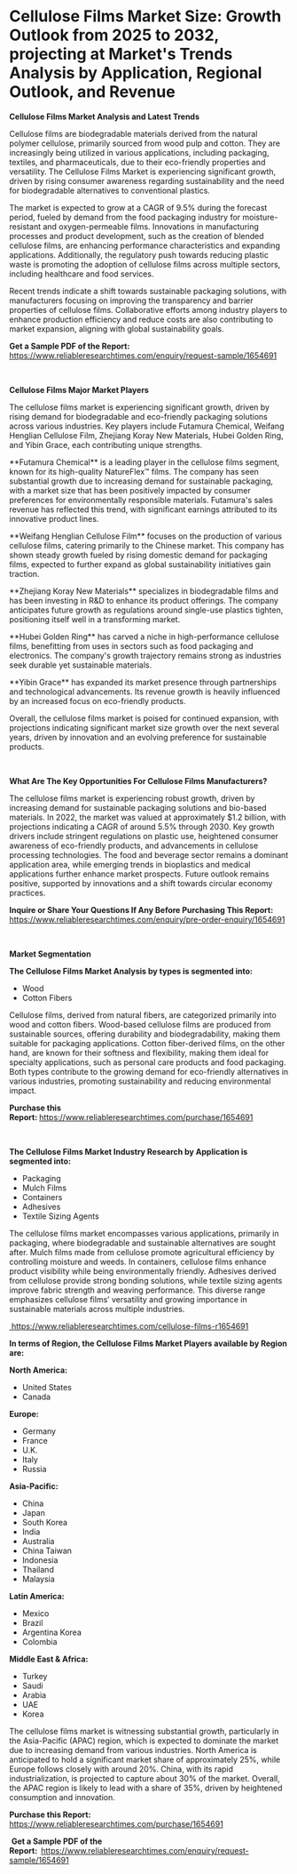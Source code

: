 <p><h1>Cellulose Films Market Size: Growth Outlook from 2025 to 2032, projecting at Market's Trends Analysis by Application, Regional Outlook, and Revenue</h1></p><p><strong>Cellulose Films Market Analysis and Latest Trends</strong></p>
<p><p>Cellulose films are biodegradable materials derived from the natural polymer cellulose, primarily sourced from wood pulp and cotton. They are increasingly being utilized in various applications, including packaging, textiles, and pharmaceuticals, due to their eco-friendly properties and versatility. The Cellulose Films Market is experiencing significant growth, driven by rising consumer awareness regarding sustainability and the need for biodegradable alternatives to conventional plastics. </p><p>The market is expected to grow at a CAGR of 9.5% during the forecast period, fueled by demand from the food packaging industry for moisture-resistant and oxygen-permeable films. Innovations in manufacturing processes and product development, such as the creation of blended cellulose films, are enhancing performance characteristics and expanding applications. Additionally, the regulatory push towards reducing plastic waste is promoting the adoption of cellulose films across multiple sectors, including healthcare and food services. </p><p>Recent trends indicate a shift towards sustainable packaging solutions, with manufacturers focusing on improving the transparency and barrier properties of cellulose films. Collaborative efforts among industry players to enhance production efficiency and reduce costs are also contributing to market expansion, aligning with global sustainability goals.</p></p>
<p><strong>Get a Sample PDF of the Report:&nbsp;</strong> <a href="https://www.reliableresearchtimes.com/enquiry/request-sample/1654691?utm_campaign=2768&utm_medium=2&utm_source=Github&utm_content=ia&utm_term=18042025&utm_id=cellulose-films">https://www.reliableresearchtimes.com/enquiry/request-sample/1654691</a></p>
<p>&nbsp;</p>
<p><strong>Cellulose Films Major Market Players</strong></p>
<p><p>The cellulose films market is experiencing significant growth, driven by rising demand for biodegradable and eco-friendly packaging solutions across various industries. Key players include Futamura Chemical, Weifang Henglian Cellulose Film, Zhejiang Koray New Materials, Hubei Golden Ring, and Yibin Grace, each contributing unique strengths.</p><p>**Futamura Chemical** is a leading player in the cellulose films segment, known for its high-quality NatureFlex™ films. The company has seen substantial growth due to increasing demand for sustainable packaging, with a market size that has been positively impacted by consumer preferences for environmentally responsible materials. Futamura's sales revenue has reflected this trend, with significant earnings attributed to its innovative product lines.</p><p>**Weifang Henglian Cellulose Film** focuses on the production of various cellulose films, catering primarily to the Chinese market. This company has shown steady growth fueled by rising domestic demand for packaging films, expected to further expand as global sustainability initiatives gain traction.</p><p>**Zhejiang Koray New Materials** specializes in biodegradable films and has been investing in R&D to enhance its product offerings. The company anticipates future growth as regulations around single-use plastics tighten, positioning itself well in a transforming market.</p><p>**Hubei Golden Ring** has carved a niche in high-performance cellulose films, benefitting from uses in sectors such as food packaging and electronics. The company's growth trajectory remains strong as industries seek durable yet sustainable materials.</p><p>**Yibin Grace** has expanded its market presence through partnerships and technological advancements. Its revenue growth is heavily influenced by an increased focus on eco-friendly products.</p><p>Overall, the cellulose films market is poised for continued expansion, with projections indicating significant market size growth over the next several years, driven by innovation and an evolving preference for sustainable products.</p></p>
<p>&nbsp;</p>
<p><strong>What Are The Key Opportunities For Cellulose Films Manufacturers?</strong></p>
<p><p>The cellulose films market is experiencing robust growth, driven by increasing demand for sustainable packaging solutions and bio-based materials. In 2022, the market was valued at approximately $1.2 billion, with projections indicating a CAGR of around 5.5% through 2030. Key growth drivers include stringent regulations on plastic use, heightened consumer awareness of eco-friendly products, and advancements in cellulose processing technologies. The food and beverage sector remains a dominant application area, while emerging trends in bioplastics and medical applications further enhance market prospects. Future outlook remains positive, supported by innovations and a shift towards circular economy practices.</p></p>
<p><strong>Inquire or Share Your Questions If Any Before Purchasing This Report:</strong> <a href="https://www.reliableresearchtimes.com/enquiry/pre-order-enquiry/1654691?utm_campaign=2768&utm_medium=2&utm_source=Github&utm_content=ia&utm_term=18042025&utm_id=cellulose-films">https://www.reliableresearchtimes.com/enquiry/pre-order-enquiry/1654691</a></p>
<p>&nbsp;</p>
<p><strong>Market Segmentation</strong></p>
<p><strong>The Cellulose Films Market Analysis by types is segmented into:</strong></p>
<p><ul><li>Wood</li><li>Cotton Fibers</li></ul></p>
<p><p>Cellulose films, derived from natural fibers, are categorized primarily into wood and cotton fibers. Wood-based cellulose films are produced from sustainable sources, offering durability and biodegradability, making them suitable for packaging applications. Cotton fiber-derived films, on the other hand, are known for their softness and flexibility, making them ideal for specialty applications, such as personal care products and food packaging. Both types contribute to the growing demand for eco-friendly alternatives in various industries, promoting sustainability and reducing environmental impact.</p></p>
<p><strong>Purchase this Report:&nbsp;</strong><a href="https://www.reliableresearchtimes.com/purchase/1654691?utm_campaign=2768&utm_medium=2&utm_source=Github&utm_content=ia&utm_term=18042025&utm_id=cellulose-films">https://www.reliableresearchtimes.com/purchase/1654691</a></p>
<p>&nbsp;</p>
<p><strong>The Cellulose Films Market Industry Research by Application is segmented into:</strong></p>
<p><ul><li>Packaging</li><li>Mulch Films</li><li>Containers</li><li>Adhesives</li><li>Textile Sizing Agents</li></ul></p>
<p><p>The cellulose films market encompasses various applications, primarily in packaging, where biodegradable and sustainable alternatives are sought after. Mulch films made from cellulose promote agricultural efficiency by controlling moisture and weeds. In containers, cellulose films enhance product visibility while being environmentally friendly. Adhesives derived from cellulose provide strong bonding solutions, while textile sizing agents improve fabric strength and weaving performance. This diverse range emphasizes cellulose films’ versatility and growing importance in sustainable materials across multiple industries.</p></p>
<p><a href="https://www.reliableresearchtimes.com/cellulose-films-r1654691?utm_campaign=2768&utm_medium=2&utm_source=Github&utm_content=ia&utm_term=18042025&utm_id=cellulose-films">&nbsp;https://www.reliableresearchtimes.com/cellulose-films-r1654691</a></p>
<p><strong>In terms of Region, the Cellulose Films Market Players available by Region are:</strong></p>
<p>
    <p> <strong> North America: </strong>
        <ul>
            <li>United States</li>
            <li>Canada</li>
        </ul>
        </p> 
    <p> <strong> Europe: </strong>
        <ul>
            <li>Germany</li>
            <li>France</li>
            <li>U.K.</li>
            <li>Italy</li>
            <li>Russia</li>
        </ul>
        </p> 
    <p> <strong> Asia-Pacific: </strong>
        <ul>
            <li>China</li>
            <li>Japan</li>
            <li>South Korea</li>
            <li>India</li>
            <li>Australia</li>
            <li>China Taiwan</li>
            <li>Indonesia</li>
            <li>Thailand</li>
            <li>Malaysia</li>
        </ul>
        </p> 
    <p> <strong> Latin America: </strong>
        <ul>
            <li>Mexico</li>
            <li>Brazil</li>
            <li>Argentina Korea</li>
            <li>Colombia</li>
        </ul>
        </p> 
    <p> <strong> Middle East & Africa: </strong>
        <ul>
            <li>Turkey</li>
            <li>Saudi</li>
            <li>Arabia</li>
            <li>UAE</li>
            <li>Korea</li>
        </ul>
    </p>
    </p>
<p><p>The cellulose films market is witnessing substantial growth, particularly in the Asia-Pacific (APAC) region, which is expected to dominate the market due to increasing demand from various industries. North America is anticipated to hold a significant market share of approximately 25%, while Europe follows closely with around 20%. China, with its rapid industrialization, is projected to capture about 30% of the market. Overall, the APAC region is likely to lead with a share of 35%, driven by heightened consumption and innovation.</p></p>
<p><strong>Purchase this Report: </strong><a href="https://www.reliableresearchtimes.com/purchase/1654691?utm_campaign=2768&utm_medium=2&utm_source=Github&utm_content=ia&utm_term=18042025&utm_id=cellulose-films">https://www.reliableresearchtimes.com/purchase/1654691</a></p>
<p>&nbsp;<strong>Get a Sample PDF of the Report:&nbsp;&nbsp;</strong><a href="https://www.reliableresearchtimes.com/enquiry/request-sample/1654691?utm_campaign=2768&utm_medium=2&utm_source=Github&utm_content=ia&utm_term=18042025&utm_id=cellulose-films">https://www.reliableresearchtimes.com/enquiry/request-sample/1654691</a></p>
<p><strong></strong></p>
<p><p></p><p></p><p></p></p>